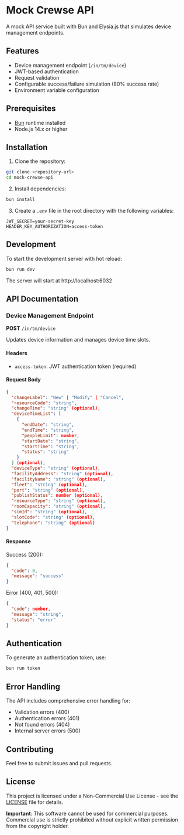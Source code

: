 # Mock Crewse API

A mock API service built with Bun and Elysia.js that simulates device management endpoints.

## Features

- Device management endpoint (`/in/tm/device`)
- JWT-based authentication
- Request validation
- Configurable success/failure simulation (80% success rate)
- Environment variable configuration

## Prerequisites

- [Bun](https://bun.sh/) runtime installed
- Node.js 14.x or higher

## Installation

1. Clone the repository:
```bash
git clone <repository-url>
cd mock-crewse-api
```

2. Install dependencies:
```bash
bun install
```

3. Create a `.env` file in the root directory with the following variables:
```env
JWT_SECRET=your-secret-key
HEADER_KEY_AUTHORIZATION=access-token
```

## Development

To start the development server with hot reload:

```bash
bun run dev
```

The server will start at http://localhost:6032

## API Documentation

### Device Management Endpoint

**POST** `/in/tm/device`

Updates device information and manages device time slots.

#### Headers
- `access-token`: JWT authentication token (required)

#### Request Body
```json
{
  "changeLabel": "New" | "Modify" | "Cancel",
  "resourceCode": "string",
  "changeTime": "string" (optional),
  "deviceTimeList": [
    {
      "endDate": "string",
      "endTime": "string",
      "peopleLimit": number,
      "startDate": "string",
      "startTime": "string",
      "status": "string"
    }
  ] (optional),
  "deviceType": "string" (optional),
  "facilityAddress": "string" (optional),
  "facilityName": "string" (optional),
  "fleet": "string" (optional),
  "port": "string" (optional),
  "publishStatus": number (optional),
  "resourceType": "string" (optional),
  "roomCapacity": "string" (optional),
  "simId": "string" (optional),
  "slotCode": "string" (optional),
  "telephone": "string" (optional)
}
```

#### Response
Success (200):
```json
{
  "code": 0,
  "message": "success"
}
```

Error (400, 401, 500):
```json
{
  "code": number,
  "message": "string",
  "status": "error"
}
```

## Authentication

To generate an authentication token, use:

```bash
bun run token
```

## Error Handling

The API includes comprehensive error handling for:
- Validation errors (400)
- Authentication errors (401)
- Not found errors (404)
- Internal server errors (500)

## Contributing

Feel free to submit issues and pull requests.

## License

This project is licensed under a Non-Commercial Use License - see the [LICENSE](LICENSE) file for details.

**Important**: This software cannot be used for commercial purposes. Commercial use is strictly prohibited without explicit written permission from the copyright holder.
